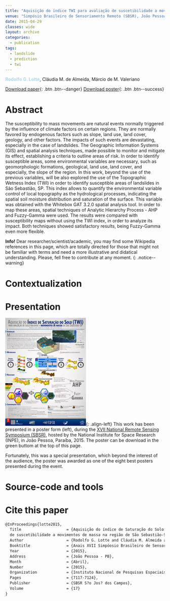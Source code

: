 ```yaml
---
title: "Aquisição do índice TWI para avaliação de suscetibilidade a movimentos de massa na região de São Sebastião-SP"
venue: "Simpósio Brasileiro de Sensoriamento Remoto (SBSR), João Pessoa, 2015"
date: 2015-04-29
classes: wide
layout: archive
categories:
  - publication
tags:
  - landslide
  - prediction
  - twi
---
```

<span style="color:lightblue">**Rodolfo G. Lotte**</span>, Cláudia M. de Almeida, Márcio de M. Valeriano

[<i class='fas fa-file-download'></i> Download paper](/assets/files/publications/sbsr-2017/1/galoa-proceedings--sbsr-60075-uma-rotina-metod.pdf){: .btn .btn--danger}
[<i class='fas fa-file-download'></i> Download poster](/assets/files/publications/sbsr-2017/1/poster-1.pdf){: .btn .btn--success}

Abstract
======
<h-abstract>The susceptibility to mass movements are natural events normally triggered by the influence of climate factors on certain regions. They are normally favored by endogenous factors such as slope, land use, land cover, geology, and other factors. The impacts of such events are devastating, especially in the case of landslides. The Geographic Information Systems (GIS) and spatial analysis techniques, made possible to monitor and mitigate its effect, establishing a criteria to outline areas of risk. In order to identify susceptible areas, some environmental variables are necessary, such as geomorphologic formations, geological, land use, land cover, and especially, the slope of the region. In this work, beyond the use of the previous variables, will be also explored the use of the Topographic Wetness Index (TWI) in order to identify susceptible areas of landslides in São Sebastião, SP. This index allows to quantify the environmental variable control of local topography as the hydrological processes, indicating the spatial soil moisture distribution and saturation of the surface. This variable was obtained with the Whitebox GAT 3.2.0 spatial analysis tool. In order to map these areas, spatial techniques of Analytic Hierarchy Process - AHP and Fuzzy-Gamma were used. The results were compared with susceptibility maps without using the TWI index, in order to analyze its impact. Both techniques showed satisfactory results, being Fuzzy-Gamma even more flexible.</h-abstract>

**Info!** Dear researcher/scientist/academic, you may find some Wikipedia references in this page, which are totally directed for those that might not be familiar with terms and need a more illustrative and didatical understanding. Please, fell free to contribute at any moment. 
{: .notice--warning}

Contextualization
======

Presentation
======
![image-left](/assets/images/papers/sbsr-2015/1/sbsr-lotte-thumb.png){: .align-left} This work has been presented in a poster form (left), during the [XVII National Remote Sensing Symposium (SBSR)](www.sbsr.com.br/), hosted by the National Institute for Space Research (INPE), in João Pessoa, Paraíba, 2015. The poster can be download in the green buttom at the top of this page.

Fortunately, this was a special presentation, which beyond the interest of the audience, the poster was awarded as one of the eight best posters presented during the event. 

Source-code and tools
======

Cite this paper
======
```latex
@InProceedings{lotte2015,
  Title                    = {Aquisição do índice de Saturação do Solo (TWI) para a avaliação 
  de suscetibilidade a movimentos de massa na região de São Sebastião-SP},
  Author                   = {Rodolfo G. Lotte and Cláudia M. Almeida and Márcio M. Valeriano},
  Booktitle                = {Anais XVII Simpóosio Brasileiro de Sensoriamento Remoto - SBSR},
  Year                     = {2015},
  Address                  = {João Pessoa - PB},
  Month                    = {Abril},
  Number                   = {2015},
  Organization             = {Instituto Nacional de Pesquisas Espaciais (INPE)},
  Pages                    = {7117-7124},
  Publisher                = {SBSR S?o Jos? dos Campos},
  Volume                   = {17}
}
```